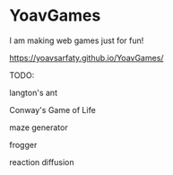 # YoavGames
I am making web games just for fun!

https://yoavsarfaty.github.io/YoavGames/

TODO:

langton's ant

Conway's Game of Life

maze generator

frogger

reaction diffusion
